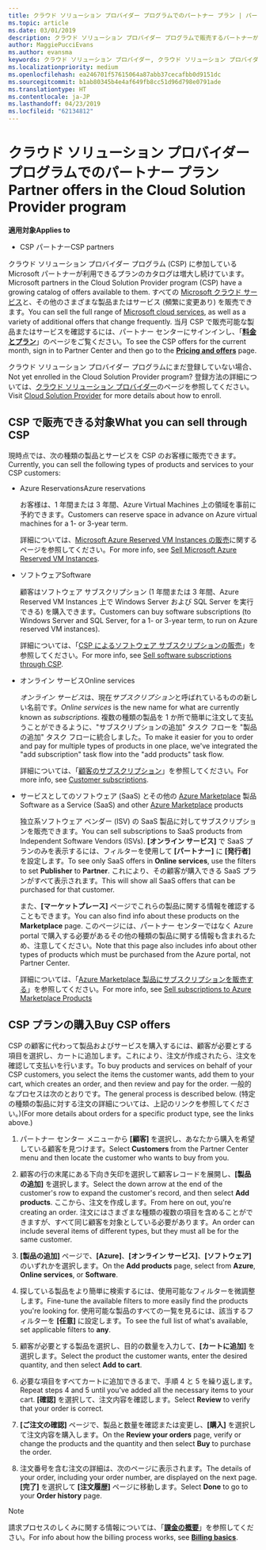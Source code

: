 ```yaml
---
title: クラウド ソリューション プロバイダー プログラムでのパートナー プラン | パートナー センター
ms.topic: article
ms.date: 03/01/2019
description: クラウド ソリューション プロバイダー プログラムで販売するパートナーが利用できるプランについて説明します。
author: MaggiePucciEvans
ms.author: evansma
keywords: クラウド ソリューション プロバイダー, クラウド ソリューション プロバイダー プログラム, CSP, 製品の追加, パートナー プラン, CSP プラン, クラウド ベースのサービス, Azure, Office 365, Dynamics, CSP パートナー, CSP での販売, Azure RI, Azure Reserved Virtual Machine Instances, Azure Reservations, オンライン サービス, サブスクリプション ソフトウェア, AHUB, SQL Server on Azure, Windows Server on Azure, 顧客のサブスクリプション
ms.localizationpriority: medium
ms.openlocfilehash: ea246701f57615064a87abb37cecafbb0d9151dc
ms.sourcegitcommit: b1ab80345b4e4af649fb8cc51d96d798e0791ade
ms.translationtype: HT
ms.contentlocale: ja-JP
ms.lasthandoff: 04/23/2019
ms.locfileid: "62134812"
---
```

# <a name="partner-offers-in-the-cloud-solution-provider-program"></a><span data-ttu-id="d53b1-104">クラウド ソリューション プロバイダー プログラムでのパートナー プラン</span><span class="sxs-lookup"><span data-stu-id="d53b1-104">Partner offers in the Cloud Solution Provider program</span></span> 

<span data-ttu-id="d53b1-105">**適用対象**</span><span class="sxs-lookup"><span data-stu-id="d53b1-105">**Applies to**</span></span>

-  <span data-ttu-id="d53b1-106">CSP パートナー</span><span class="sxs-lookup"><span data-stu-id="d53b1-106">CSP partners</span></span>

<span data-ttu-id="d53b1-107">クラウド ソリューション プロバイダー プログラム (CSP) に参加している Microsoft パートナーが利用できるプランのカタログは増大し続けています。</span><span class="sxs-lookup"><span data-stu-id="d53b1-107">Microsoft partners in the Cloud Solution Provider program (CSP) have a growing catalog of offers available to them.</span></span> <span data-ttu-id="d53b1-108">すべての [Microsoft クラウド サービス](https://partner.microsoft.com/cloud-solution-provider/products-and-services)と、その他のさまざまな製品またはサービス (頻繁に変更あり) を販売できます。</span><span class="sxs-lookup"><span data-stu-id="d53b1-108">You can sell the full range of [Microsoft cloud services](https://partner.microsoft.com/cloud-solution-provider/products-and-services), as well as a variety of additional offers that change frequently.</span></span> <span data-ttu-id="d53b1-109">当月 CSP で販売可能な製品またはサービスを確認するには、パートナー センターにサインインし、「[**料金とプラン**](https://partnercenter.microsoft.com/pcv/sales)」のページをご覧ください。</span><span class="sxs-lookup"><span data-stu-id="d53b1-109">To see the CSP offers for the current month, sign in to Partner Center and then go to the [**Pricing and offers**](https://partnercenter.microsoft.com/pcv/sales) page.</span></span>  

<span data-ttu-id="d53b1-110">クラウド ソリューション プロバイダー プログラムにまだ登録していない場合、</span><span class="sxs-lookup"><span data-stu-id="d53b1-110">Not yet enrolled in the Cloud Solution Provider program?</span></span> <span data-ttu-id="d53b1-111">登録方法の詳細については、[クラウド ソリューション プロバイダー](https://partner.microsoft.com/cloud-solution-provider)のページを参照してください。</span><span class="sxs-lookup"><span data-stu-id="d53b1-111">Visit [Cloud Solution Provider](https://partner.microsoft.com/cloud-solution-provider) for more details about how to enroll.</span></span> 

## <a name="what-you-can-sell-through-csp"></a><span data-ttu-id="d53b1-112">CSP で販売できる対象</span><span class="sxs-lookup"><span data-stu-id="d53b1-112">What you can sell through CSP</span></span>

<span data-ttu-id="d53b1-113">現時点では、次の種類の製品とサービスを CSP のお客様に販売できます。</span><span class="sxs-lookup"><span data-stu-id="d53b1-113">Currently, you can sell the following types of products and services to your CSP customers:</span></span>

- <span data-ttu-id="d53b1-114">Azure Reservations</span><span class="sxs-lookup"><span data-stu-id="d53b1-114">Azure reservations</span></span><br> 

    <span data-ttu-id="d53b1-115">お客様は、1 年間または 3 年間、Azure Virtual Machines 上の領域を事前に予約できます。</span><span class="sxs-lookup"><span data-stu-id="d53b1-115">Customers can reserve space in advance on Azure virtual machines for a 1- or 3-year term.</span></span><br>
    
    <span data-ttu-id="d53b1-116">詳細については、[Microsoft Azure Reserved VM Instances の販売](azure-reservations.md)に関するページを参照してください。</span><span class="sxs-lookup"><span data-stu-id="d53b1-116">For more info, see [Sell Microsoft Azure Reserved VM Instances](azure-reservations.md).</span></span>

- <span data-ttu-id="d53b1-117">ソフトウェア</span><span class="sxs-lookup"><span data-stu-id="d53b1-117">Software</span></span><br>

    <span data-ttu-id="d53b1-118">顧客はソフトウェア サブスクリプション (1 年間または 3 年間、Azure Reserved VM Instances 上で Windows Server および SQL Server を実行できる) を購入できます。</span><span class="sxs-lookup"><span data-stu-id="d53b1-118">Customers can buy software subscriptions (to Windows Server and SQL Server, for a 1- or 3-year term, to run on Azure reserved VM instances).</span></span><br>
 
    <span data-ttu-id="d53b1-119">詳細については、「[CSP によるソフトウェア サブスクリプションの販売](csp-software-subscriptions.md)」を参照してください。</span><span class="sxs-lookup"><span data-stu-id="d53b1-119">For more info, see [Sell software subscriptions through CSP](csp-software-subscriptions.md).</span></span>  

- <span data-ttu-id="d53b1-120">オンライン サービス</span><span class="sxs-lookup"><span data-stu-id="d53b1-120">Online services</span></span><br>

    <span data-ttu-id="d53b1-121">*オンライン サービス*は、現在*サブスクリプション*と呼ばれているものの新しい名前です。</span><span class="sxs-lookup"><span data-stu-id="d53b1-121">*Online services* is the new name for what are currently known as *subscriptions*.</span></span> <span data-ttu-id="d53b1-122">複数の種類の製品を 1 か所で簡単に注文して支払うことができるように、"サブスクリプションの追加" タスク フローを "製品の追加" タスク フローに統合しました。</span><span class="sxs-lookup"><span data-stu-id="d53b1-122">To make it easier for you to order and pay for multiple types of products in one place, we've integrated the "add subscription" task flow into the "add products" task flow.</span></span><br>
    
    <span data-ttu-id="d53b1-123">詳細については、「[顧客のサブスクリプション](customer-subscriptions.md)」を参照してください。</span><span class="sxs-lookup"><span data-stu-id="d53b1-123">For more info, see [Customer subscriptions](customer-subscriptions.md).</span></span>

- <span data-ttu-id="d53b1-124">サービスとしてのソフトウェア (SaaS) とその他の [Azure Marketplace](https://azuremarketplace.microsoft.com/marketplace) 製品</span><span class="sxs-lookup"><span data-stu-id="d53b1-124">Software as a Service (SaaS) and other [Azure Marketplace](https://azuremarketplace.microsoft.com/marketplace) products</span></span><br>

    <span data-ttu-id="d53b1-125">独立系ソフトウェア ベンダー (ISV) の SaaS 製品に対してサブスクリプションを販売できます。</span><span class="sxs-lookup"><span data-stu-id="d53b1-125">You can sell subscriptions to SaaS products from Independent Software Vendors (ISVs).</span></span> <span data-ttu-id="d53b1-126">**[オンライン サービス]** で SaaS プランのみを表示するには、フィルターを使用して **[パートナー]** に **[発行者]** を設定します。</span><span class="sxs-lookup"><span data-stu-id="d53b1-126">To see only SaaS offers in **Online services**, use the filters to set **Publisher** to **Partner**.</span></span> <span data-ttu-id="d53b1-127">これにより、その顧客が購入できる SaaS プランがすべて表示されます。</span><span class="sxs-lookup"><span data-stu-id="d53b1-127">This will show all SaaS offers that can be purchased for that customer.</span></span><br>
    
    <span data-ttu-id="d53b1-128">また、**[マーケットプレース]** ページでこれらの製品に関する情報を確認することもできます。</span><span class="sxs-lookup"><span data-stu-id="d53b1-128">You can also find info about these products on the **Marketplace** page.</span></span> <span data-ttu-id="d53b1-129">このページには、パートナー センターではなく Azure portal で購入する必要があるその他の種類の製品に関する情報も含まれるため、注意してください。</span><span class="sxs-lookup"><span data-stu-id="d53b1-129">Note that this page also includes info about other types of products which must be purchased from the Azure portal, not Partner Center.</span></span><br>

    <span data-ttu-id="d53b1-130">詳細については、「[Azure Marketplace 製品にサブスクリプションを販売する](sell-marketplace-products.md)」を参照してください。</span><span class="sxs-lookup"><span data-stu-id="d53b1-130">For more info, see [Sell subscriptions to Azure Marketplace Products](sell-marketplace-products.md)</span></span>


## <a name="buy-csp-offers"></a><span data-ttu-id="d53b1-131">CSP プランの購入</span><span class="sxs-lookup"><span data-stu-id="d53b1-131">Buy CSP offers</span></span>

<span data-ttu-id="d53b1-132">CSP の顧客に代わって製品およびサービスを購入するには、顧客が必要とする項目を選択し、カートに追加します。これにより、注文が作成されたら、注文を確認して支払いを行います。</span><span class="sxs-lookup"><span data-stu-id="d53b1-132">To buy products and services on behalf of your CSP customers, you select the items the customer wants, add them to your cart, which creates an order, and then review and pay for the order.</span></span> <span data-ttu-id="d53b1-133">一般的なプロセスは次のとおりです。</span><span class="sxs-lookup"><span data-stu-id="d53b1-133">The general process is described below.</span></span> <span data-ttu-id="d53b1-134">(特定の種類の製品に対する注文の詳細については、上記のリンクを参照してください。)</span><span class="sxs-lookup"><span data-stu-id="d53b1-134">(For more details about orders for a specific product type, see the links above.)</span></span>

1. <span data-ttu-id="d53b1-135">パートナー センター メニューから **[顧客]** を選択し、あなたから購入を希望している顧客を見つけます。</span><span class="sxs-lookup"><span data-stu-id="d53b1-135">Select **Customers** from the Partner Center menu and then locate the customer who wants to buy from you.</span></span> 

2. <span data-ttu-id="d53b1-136">顧客の行の末尾にある下向き矢印を選択して顧客レコードを展開し、**[製品の追加]** を選択します。</span><span class="sxs-lookup"><span data-stu-id="d53b1-136">Select the down arrow at the end of the customer's row to expand the customer's record, and then select **Add products**.</span></span> <span data-ttu-id="d53b1-137">ここから、注文を作成します。</span><span class="sxs-lookup"><span data-stu-id="d53b1-137">From here on out, you're creating an order.</span></span> <span data-ttu-id="d53b1-138">注文にはさまざまな種類の複数の項目を含めることができますが、すべて同じ顧客を対象としている必要があります。</span><span class="sxs-lookup"><span data-stu-id="d53b1-138">An order can include several items of different types, but they must all be for the same customer.</span></span>

3. <span data-ttu-id="d53b1-139">**[製品の追加]** ページで、**[Azure]**、**[オンライン サービス]**、**[ソフトウェア]** のいずれかを選択します。</span><span class="sxs-lookup"><span data-stu-id="d53b1-139">On the **Add products** page, select from **Azure**, **Online services**, or **Software**.</span></span>

4. <span data-ttu-id="d53b1-140">探している製品をより簡単に検索するには、使用可能なフィルターを微調整します。</span><span class="sxs-lookup"><span data-stu-id="d53b1-140">Fine-tune the available filters to more easily find the products you're looking for.</span></span> <span data-ttu-id="d53b1-141">使用可能な製品のすべての一覧を見るには、該当するフィルターを **[任意]** に設定します。</span><span class="sxs-lookup"><span data-stu-id="d53b1-141">To see the full list of what's available, set applicable filters to **any**.</span></span> 

5. <span data-ttu-id="d53b1-142">顧客が必要とする製品を選択し、目的の数量を入力して、**[カートに追加]** を選択します。</span><span class="sxs-lookup"><span data-stu-id="d53b1-142">Select the product the customer wants, enter the desired quantity, and then select **Add to cart**.</span></span>

6. <span data-ttu-id="d53b1-143">必要な項目をすべてカートに追加できるまで、手順 4 と 5 を繰り返します。</span><span class="sxs-lookup"><span data-stu-id="d53b1-143">Repeat steps 4 and 5 until you’ve added all the necessary items to your cart.</span></span> <span data-ttu-id="d53b1-144">**[確認]** を選択して、注文内容を確認します。</span><span class="sxs-lookup"><span data-stu-id="d53b1-144">Select **Review** to verify that your order is correct.</span></span>  

7. <span data-ttu-id="d53b1-145">**[ご注文の確認]** ページで、製品と数量を確認または変更し、**[購入]** を選択して注文内容を購入します。</span><span class="sxs-lookup"><span data-stu-id="d53b1-145">On the **Review your orders** page, verify or change the products and the quantity and then select **Buy** to purchase the order.</span></span> 

8. <span data-ttu-id="d53b1-146">注文番号を含む注文の詳細は、次のページに表示されます。</span><span class="sxs-lookup"><span data-stu-id="d53b1-146">The details of your order, including your order number, are displayed on the next page.</span></span> <span data-ttu-id="d53b1-147">**[完了]** を選択して **[注文履歴]** ページに移動します。</span><span class="sxs-lookup"><span data-stu-id="d53b1-147">Select **Done** to go to your **Order history** page.</span></span> 

> [!NOTE]
> <span data-ttu-id="d53b1-148">請求プロセスのしくみに関する情報については、「[**課金の概要**](https://docs.microsoft.com/en-us/partner-center/billing-basics)」を参照してください。</span><span class="sxs-lookup"><span data-stu-id="d53b1-148">For info about how the billing process works, see [**Billing basics**](https://docs.microsoft.com/en-us/partner-center/billing-basics).</span></span>


